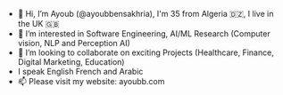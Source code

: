 - 👋 Hi, I’m Ayoub (@ayoubbensakhria), I'm 35 from Algeria 🇩🇿, I live in the UK 🇬🇧
- 👀 I’m interested in Software Engineering, AI/ML Research (Computer vision, NLP and Perception AI)
- 💞️ I’m looking to collaborate on exciting Projects (Healthcare, Finance, Digital Marketing, Education)
- I speak English French and Arabic
- 📫 Please visit my website: ayoubb.com

<!---
ayoubbensakhria/ayoubbensakhria is a ✨ special ✨ repository because its `README.md` (this file) appears on your GitHub profile.
You can click the Preview link to take a look at your changes.
--->

